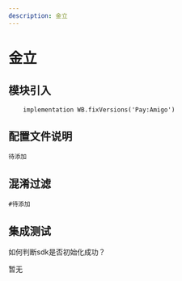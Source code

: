 ```yaml
---
description: 金立
---
```


# 金立

## 模块引入

```text
    implementation WB.fixVersions('Pay:Amigo')
```

## 配置文件说明

```text
待添加
```

## 混淆过滤

```text
#待添加
```

## 集成测试

如何判断sdk是否初始化成功？

暂无

